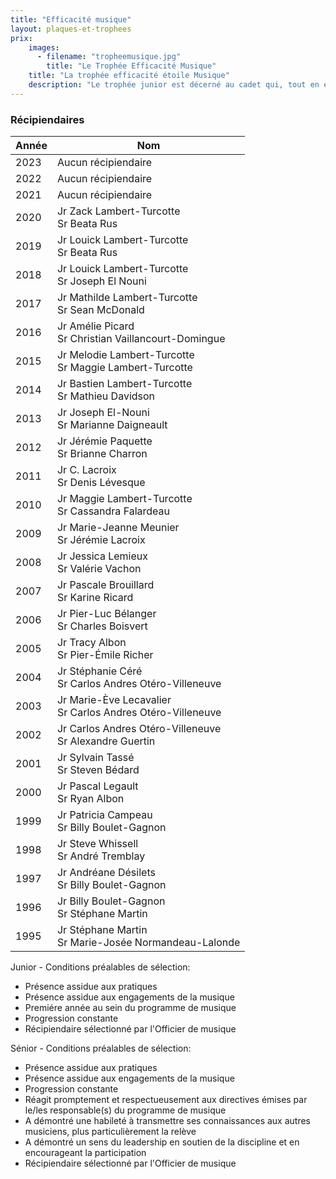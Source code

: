 ```yaml
---
title: "Efficacité musique"
layout: plaques-et-trophees
prix: 
    images:
      - filename: "tropheemusique.jpg"
        title: "Le Trophée Efficacité Musique"
    title: "La trophée efficacité étoile Musique"
    description: "Le trophée junior est décerné au cadet qui, tout en étant à sa première année comme musicien, a su démontrer des habiletés certaines et a maintenu un intérêt constant pour cette activité. Le trophée senior est remis au cadet qui, ayant plus d'une année d'expérience au sein de la musique, a su démontrer une habileté à transmettre efficacement ses connaissances aux autres musiciens."
---
```



### Récipiendaires

| Année | Nom |
| --- | --- |
| 2023 | Aucun récipiendaire |
| 2022 | Aucun récipiendaire |
| 2021 | Aucun récipiendaire |
| 2020 | Jr Zack Lambert-Turcotte  <br>Sr Beata Rus |
| 2019 | Jr Louick Lambert-Turcotte  <br>Sr Beata Rus |
| 2018 | Jr Louick Lambert-Turcotte  <br>Sr Joseph El Nouni |
| 2017 | Jr Mathilde Lambert-Turcotte  <br>Sr Sean McDonald |
| 2016 | Jr Amélie Picard  <br>Sr Christian Vaillancourt-Domingue |
| 2015 | Jr Melodie Lambert-Turcotte  <br>Sr Maggie Lambert-Turcotte |
| 2014 | Jr Bastien Lambert-Turcotte  <br>Sr Mathieu Davidson |
| 2013 | Jr Joseph El-Nouni  <br>Sr Marianne Daigneault |
| 2012 | Jr Jérémie Paquette  <br>Sr Brianne Charron |
| 2011 | Jr C. Lacroix  <br>Sr Denis Lévesque |
| 2010 | Jr Maggie Lambert-Turcotte  <br>Sr Cassandra Falardeau |
| 2009 | Jr Marie-Jeanne Meunier  <br>Sr Jérémie Lacroix |
| 2008 | Jr Jessica Lemieux  <br>Sr Valérie Vachon |
| 2007 | Jr Pascale Brouillard  <br>Sr Karine Ricard |
| 2006 | Jr Pier-Luc Bélanger  <br>Sr Charles Boisvert |
| 2005 | Jr Tracy Albon  <br>Sr Pier-Émile Richer |
| 2004 | Jr Stéphanie Céré  <br>Sr Carlos Andres Otéro-Villeneuve |
| 2003 | Jr Marie-Ève Lecavalier  <br>Sr Carlos Andres Otéro-Villeneuve |
| 2002 | Jr Carlos Andres Otéro-Villeneuve  <br>Sr Alexandre Guertin |
| 2001 | Jr Sylvain Tassé  <br>Sr Steven Bédard |
| 2000 | Jr Pascal Legault  <br>Sr Ryan Albon |
| 1999 | Jr Patricia Campeau  <br>Sr Billy Boulet-Gagnon |
| 1998 | Jr Steve Whissell  <br>Sr André Tremblay |
| 1997 | Jr Andréane Désilets  <br>Sr Billy Boulet-Gagnon |
| 1996 | Jr Billy Boulet-Gagnon  <br>Sr Stéphane Martin |
| 1995 | Jr Stéphane Martin  <br>Sr Marie-Josée Normandeau-Lalonde |

Junior - Conditions préalables de sélection:  
- Présence assidue aux pratiques  
- Présence assidue aux engagements de la musique  
- Premiére année au sein du programme de musique  
- Progression constante  
- Récipiendaire sélectionné par l'Officier de musique

Sénior - Conditions préalables de sélection:  
- Présence assidue aux pratiques  
- Présence assidue aux engagements de la musique  
- Progression constante  
- Réagit promptement et respectueusement aux directives émises par le/les responsable(s) du programme de musique  
- A démontré une habileté à transmettre ses connaissances aux autres musiciens, plus particulièrement la relève  
- A démontré un sens du leadership en soutien de la discipline et en encourageant la participation  
- Récipiendaire sélectionné par l'Officier de musique
